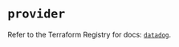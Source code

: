 # `provider`

Refer to the Terraform Registry for docs: [`datadog`](https://registry.terraform.io/providers/datadog/datadog/3.59.1/docs).
